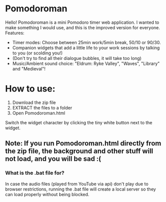 # Pomodoroman
Hello! Pomodoroman is a mini Pomodoro timer web application. I wanted to make something I would use, and this is the improved version for everyone.
Features: 
  * Timer modes: Choose between 25min work/5min break, 50/10 or 90/30.
  * Companion widgets that add a little life to your work sessions by talking to you (or scolding you!)
  * (Don't try to find all their dialogue bubbles, it will take too long)
  * Music/Ambient sound choice: "Eldrum: Ryke Valley", "Waves", "Library" and "Medieval"!

# How to use:
1) Download the zip file
2) EXTRACT the files to a folder
3) Open Pomodoroman.html

Switch the widget character by clicking the tiny white button next to the widget.
   ## Note: If you run Pomodoroman.html directly from the zip file, the background and other stuff will not load, and you will be sad :(




### What is the .bat file for?
In case the audio files (played from YouTube via api) don't play due to browser restrictions, running the .bat file will create a local server so they can load properly without being blocked.
